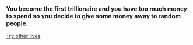 ### You become the first trillionaire and you have too much money to spend so you decide to give some money away to random people.

[Try other lives](../home.mdg)
